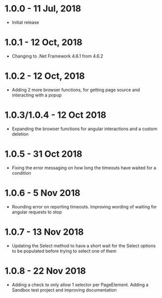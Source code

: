 # 1.0.0 - 11 Jul, 2018
- Initial release
# 1.0.1 - 12 Oct, 2018
- Changing to .Net Framework 4.6.1 from 4.6.2
# 1.0.2 - 12 Oct, 2018
- Adding 2 more browser functions, for getting page source and interacting with a popup
# 1.0.3/1.0.4 - 12 Oct 2018
- Expanding the browser functions for angular interactions and a custom deletion
# 1.0.5 - 31 Oct 2018
- Fixing the error messaging on how long the timeouts have waited for a condition
# 1.0.6 - 5 Nov 2018
- Rounding error on reporting timeouts. Improving wording of waiting for angular requests to stop
# 1.0.7 - 13 Nov 2018
- Updating the Select method to have a short wait for the Select options to be populated before trying to select one of them
# 1.0.8 - 22 Nov 2018
- Adding a check to only allow 1 selector per PageElement. Adding a Sandbox test project and improving documentation